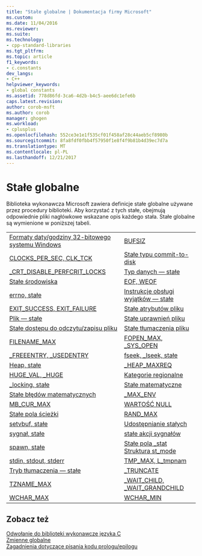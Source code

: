 ```yaml
---
title: "Stałe globalne | Dokumentacja firmy Microsoft"
ms.custom: 
ms.date: 11/04/2016
ms.reviewer: 
ms.suite: 
ms.technology:
- cpp-standard-libraries
ms.tgt_pltfrm: 
ms.topic: article
f1_keywords:
- c.constants
dev_langs:
- C++
helpviewer_keywords:
- global constants
ms.assetid: 778d86fd-3ca6-4d2b-b4c5-aee6dc1efe6b
caps.latest.revision: 
author: corob-msft
ms.author: corob
manager: ghogen
ms.workload:
- cplusplus
ms.openlocfilehash: 552ce3e1e1f535cf01f458af28c44aeb5cf8980b
ms.sourcegitcommit: 8fa8fdf0fbb4f57950f1e8f4f9b81b4d39ec7d7a
ms.translationtype: MT
ms.contentlocale: pl-PL
ms.lasthandoff: 12/21/2017
---
```

# <a name="global-constants"></a>Stałe globalne
Biblioteka wykonawcza Microsoft zawiera definicje stałe globalne używane przez procedury biblioteki. Aby korzystać z tych stałe, obejmują odpowiednie pliki nagłówkowe wskazane opis każdego stała. Stałe globalne są wymienione w poniższej tabeli.  
  
|||  
|-|-|  
|[Formaty daty/godziny 32-bitowego systemu Windows](../c-runtime-library/32-bit-windows-time-date-formats.md)|[BUFSIZ](../c-runtime-library/bufsiz.md)|  
|[CLOCKS_PER_SEC, CLK_TCK](../c-runtime-library/clocks-per-sec-clk-tck.md)|[Stałe typu commit-to-disk](../c-runtime-library/commit-to-disk-constants.md)|  
|[_CRT_DISABLE_PERFCRIT_LOCKS](../c-runtime-library/crt-disable-perfcrit-locks.md)|[Typ danych — stałe](../c-runtime-library/data-type-constants.md)|  
|[Stałe środowiska](../c-runtime-library/environmental-constants.md)|[EOF, WEOF](../c-runtime-library/eof-weof.md)|  
|[errno, stałe](../c-runtime-library/errno-constants.md)|[Instrukcje obsługi wyjątków — stałe](../c-runtime-library/exception-handling-constants.md)|  
|[EXIT_SUCCESS, EXIT_FAILURE](../c-runtime-library/exit-success-exit-failure.md)|[Stałe atrybutów pliku](../c-runtime-library/file-attribute-constants.md)|  
|[Plik — stałe](../c-runtime-library/file-constants.md)|[Stałe uprawnień pliku](../c-runtime-library/file-permission-constants.md)|  
|[Stałe dostępu do odczytu/zapisu pliku](../c-runtime-library/file-read-write-access-constants.md)|[Stałe tłumaczenia pliku](../c-runtime-library/file-translation-constants.md)|  
|[FILENAME_MAX](../c-runtime-library/filename-max.md)|[FOPEN_MAX, _SYS_OPEN](../c-runtime-library/fopen-max-sys-open.md)|  
|[_FREEENTRY, _USEDENTRY](../c-runtime-library/freeentry-usedentry.md)|[fseek, _lseek, stałe](../c-runtime-library/fseek-lseek-constants.md)|  
|[Heap, stałe](../c-runtime-library/heap-constants.md)|[_HEAP_MAXREQ](../c-runtime-library/heap-maxreq.md)|  
|[HUGE_VAL, _HUGE](../c-runtime-library/huge-val-huge.md)|[Kategorie regionalne](../c-runtime-library/locale-categories.md)|  
|[_locking, stałe](../c-runtime-library/locking-constants.md)|[Stałe matematyczne](../c-runtime-library/math-constants.md)|  
|[Stałe błędów matematycznych](../c-runtime-library/math-error-constants.md)|[_MAX_ENV](../c-runtime-library/max-env.md)|  
|[MB_CUR_MAX](../c-runtime-library/mb-cur-max.md)|[WARTOŚĆ NULL](../c-runtime-library/null-crt.md)|  
|[Stałe pola ścieżki](../c-runtime-library/path-field-limits.md)|[RAND_MAX](../c-runtime-library/rand-max.md)|  
|[setvbuf, stałe](../c-runtime-library/setvbuf-constants.md)|[Udostępnianie stałych](../c-runtime-library/sharing-constants.md)|  
|[sygnał, stałe](../c-runtime-library/signal-constants.md)|[stałe akcji sygnałów](../c-runtime-library/signal-action-constants.md)|  
|[spawn, stałe](../c-runtime-library/spawn-constants.md)|[Stałe pola _stat Struktura st_mode](../c-runtime-library/stat-structure-st-mode-field-constants.md)|  
|[stdin, stdout, stderr](../c-runtime-library/stdin-stdout-stderr.md)|[TMP_MAX, L_tmpnam](../c-runtime-library/tmp-max-l-tmpnam.md)|  
|[Tryb tłumaczenia — stałe](../c-runtime-library/translation-mode-constants.md)|[_TRUNCATE](../c-runtime-library/truncate.md)|  
|[TZNAME_MAX](../c-runtime-library/tzname-max.md)|[_WAIT_CHILD, _WAIT_GRANDCHILD](../c-runtime-library/wait-child-wait-grandchild.md)|  
|[WCHAR_MAX](../c-runtime-library/wchar-max.md)|[WCHAR_MIN](../c-runtime-library/wchar-min.md)|  
  
## <a name="see-also"></a>Zobacz też  
 [Odwołanie do biblioteki wykonawcze języka C](../c-runtime-library/c-run-time-library-reference.md)   
 [Zmienne globalne](../c-runtime-library/global-variables.md)   
 [Zagadnienia dotyczące pisania kodu prologu/epilogu](../cpp/considerations-for-writing-prolog-epilog-code.md)